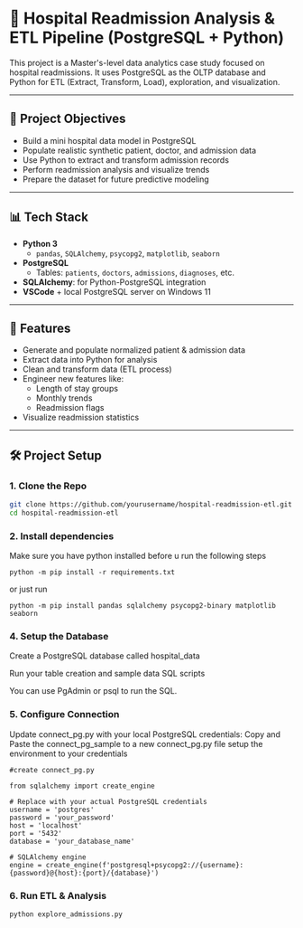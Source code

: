 # 🏥 Hospital Readmission Analysis & ETL Pipeline (PostgreSQL + Python)

This project is a Master's-level data analytics case study focused on hospital readmissions. It uses PostgreSQL as the OLTP database and Python for ETL (Extract, Transform, Load), exploration, and visualization.

---

## 📌 Project Objectives

- Build a mini hospital data model in PostgreSQL
- Populate realistic synthetic patient, doctor, and admission data
- Use Python to extract and transform admission records
- Perform readmission analysis and visualize trends
- Prepare the dataset for future predictive modeling

---

## 📊 Tech Stack

- **Python 3**
  - `pandas`, `SQLAlchemy`, `psycopg2`, `matplotlib`, `seaborn`
- **PostgreSQL**
  - Tables: `patients`, `doctors`, `admissions`, `diagnoses`, etc.
- **SQLAlchemy**: for Python-PostgreSQL integration
- **VSCode** + local PostgreSQL server on Windows 11

---

## 🚀 Features

- Generate and populate normalized patient & admission data
- Extract data into Python for analysis
- Clean and transform data (ETL process)
- Engineer new features like:
  - Length of stay groups
  - Monthly trends
  - Readmission flags
- Visualize readmission statistics

---

## 🛠️ Project Setup

### 1. Clone the Repo

```bash
git clone https://github.com/yourusername/hospital-readmission-etl.git
cd hospital-readmission-etl
```

### 2. Install dependencies
Make sure you have python installed before u run the following steps
```
python -m pip install -r requirements.txt
```
or just run
```
python -m pip install pandas sqlalchemy psycopg2-binary matplotlib seaborn
```
### 4. Setup the Database
Create a PostgreSQL database called hospital_data

Run your table creation and sample data SQL scripts

You can use PgAdmin or psql to run the SQL.

### 5. Configure Connection
Update connect_pg.py with your local PostgreSQL credentials:
Copy and Paste the connect_pg_sample to a new connect_pg.py file
setup the environment to your credentials
```
#create connect_pg.py

from sqlalchemy import create_engine

# Replace with your actual PostgreSQL credentials
username = 'postgres'
password = 'your_password'
host = 'localhost'
port = '5432'
database = 'your_database_name'

# SQLAlchemy engine
engine = create_engine(f'postgresql+psycopg2://{username}:{password}@{host}:{port}/{database}')

```
### 6. Run ETL & Analysis
```
python explore_admissions.py
```